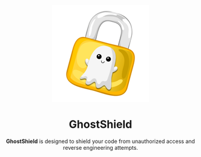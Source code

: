 <div align="center"> 
<img src="Assets/Lock_256.png">
  
# GhostShield

**GhostShield** is designed to shield your code from unauthorized access and reverse engineering attempts.
</div>
